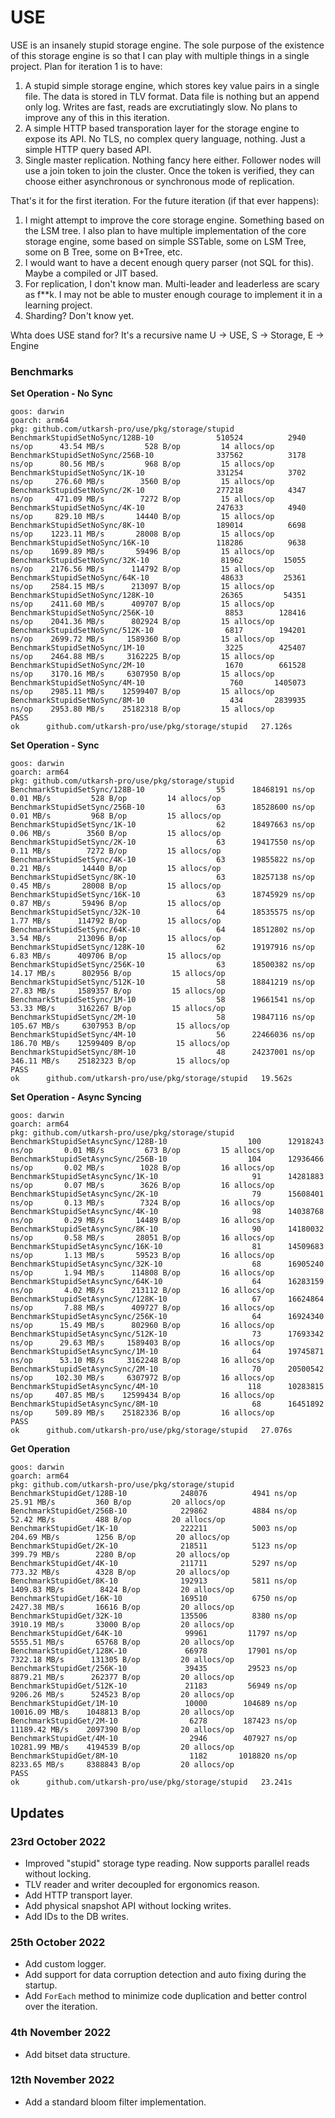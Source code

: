 # USE

USE is an insanely stupid storage engine. The sole purpose of the existence of this storage engine is so that I can play with multiple things in a single project. Plan for iteration 1 is to have:
1. A stupid simple storage engine, which stores key value pairs in a single file. The data is stored in TLV format. Data file is nothing but an append only log. Writes are fast, reads are excrutiatingly slow. No plans to improve any of this in this iteration.
2. A simple HTTP based transporation layer for the storage engine to expose its API. No TLS, no complex query language, nothing. Just a simple HTTP query based API.
3. Single master replication. Nothing fancy here either. Follower nodes will use a join token to join the cluster. Once the token is verified, they can choose either asynchronous or synchronous mode of replication.

That's it for the first iteration. For the future iteration (if that ever happens):
1. I might attempt to improve the core storage engine. Something based on the LSM tree. I also plan to have multiple implementation of the core storage engine, some based on simple SSTable, some on LSM Tree, some on B Tree, some on B+Tree, etc.
2. I would want to have a decent enough query parser (not SQL for this). Maybe a compiled or JIT based.
3. For replication, I don't know man. Multi-leader and leaderless are scary as f**k. I may not be able to muster enough courage to implement it in a learning project.
4. Sharding? Don't know yet.

Whta does USE stand for? It's a recursive name U -> USE, S -> Storage, E -> Engine



### Benchmarks
**Set Operation - No Sync**
```
goos: darwin
goarch: arm64
pkg: github.com/utkarsh-pro/use/pkg/storage/stupid
BenchmarkStupidSetNoSync/128B-10         	  510524	      2940 ns/op	  43.54 MB/s	     528 B/op	      14 allocs/op
BenchmarkStupidSetNoSync/256B-10         	  337562	      3178 ns/op	  80.56 MB/s	     968 B/op	      15 allocs/op
BenchmarkStupidSetNoSync/1K-10           	  331254	      3702 ns/op	 276.60 MB/s	    3560 B/op	      15 allocs/op
BenchmarkStupidSetNoSync/2K-10           	  277218	      4347 ns/op	 471.09 MB/s	    7272 B/op	      15 allocs/op
BenchmarkStupidSetNoSync/4K-10           	  247633	      4940 ns/op	 829.10 MB/s	   14440 B/op	      15 allocs/op
BenchmarkStupidSetNoSync/8K-10           	  189014	      6698 ns/op	1223.11 MB/s	   28008 B/op	      15 allocs/op
BenchmarkStupidSetNoSync/16K-10          	  118286	      9638 ns/op	1699.89 MB/s	   59496 B/op	      15 allocs/op
BenchmarkStupidSetNoSync/32K-10          	   81962	     15055 ns/op	2176.56 MB/s	  114792 B/op	      15 allocs/op
BenchmarkStupidSetNoSync/64K-10          	   48633	     25361 ns/op	2584.15 MB/s	  213097 B/op	      15 allocs/op
BenchmarkStupidSetNoSync/128K-10         	   26365	     54351 ns/op	2411.60 MB/s	  409707 B/op	      15 allocs/op
BenchmarkStupidSetNoSync/256K-10         	    8853	    128416 ns/op	2041.36 MB/s	  802924 B/op	      15 allocs/op
BenchmarkStupidSetNoSync/512K-10         	    6817	    194201 ns/op	2699.72 MB/s	 1589360 B/op	      15 allocs/op
BenchmarkStupidSetNoSync/1M-10           	    3225	    425407 ns/op	2464.88 MB/s	 3162225 B/op	      15 allocs/op
BenchmarkStupidSetNoSync/2M-10           	    1670	    661528 ns/op	3170.16 MB/s	 6307950 B/op	      15 allocs/op
BenchmarkStupidSetNoSync/4M-10           	     760	   1405073 ns/op	2985.11 MB/s	12599407 B/op	      15 allocs/op
BenchmarkStupidSetNoSync/8M-10           	     434	   2839935 ns/op	2953.80 MB/s	25182318 B/op	      15 allocs/op
PASS
ok  	github.com/utkarsh-pro/use/pkg/storage/stupid	27.126s
```

**Set Operation - Sync**
```
goos: darwin
goarch: arm64
pkg: github.com/utkarsh-pro/use/pkg/storage/stupid
BenchmarkStupidSetSync/128B-10         	      55	  18468191 ns/op	   0.01 MB/s	     528 B/op	      14 allocs/op
BenchmarkStupidSetSync/256B-10         	      63	  18528600 ns/op	   0.01 MB/s	     968 B/op	      15 allocs/op
BenchmarkStupidSetSync/1K-10           	      62	  18497663 ns/op	   0.06 MB/s	    3560 B/op	      15 allocs/op
BenchmarkStupidSetSync/2K-10           	      63	  19417550 ns/op	   0.11 MB/s	    7272 B/op	      15 allocs/op
BenchmarkStupidSetSync/4K-10           	      63	  19855822 ns/op	   0.21 MB/s	   14440 B/op	      15 allocs/op
BenchmarkStupidSetSync/8K-10           	      63	  18257138 ns/op	   0.45 MB/s	   28008 B/op	      15 allocs/op
BenchmarkStupidSetSync/16K-10          	      63	  18745929 ns/op	   0.87 MB/s	   59496 B/op	      15 allocs/op
BenchmarkStupidSetSync/32K-10          	      64	  18535575 ns/op	   1.77 MB/s	  114792 B/op	      15 allocs/op
BenchmarkStupidSetSync/64K-10          	      64	  18512802 ns/op	   3.54 MB/s	  213096 B/op	      15 allocs/op
BenchmarkStupidSetSync/128K-10         	      62	  19197916 ns/op	   6.83 MB/s	  409706 B/op	      15 allocs/op
BenchmarkStupidSetSync/256K-10         	      63	  18500382 ns/op	  14.17 MB/s	  802956 B/op	      15 allocs/op
BenchmarkStupidSetSync/512K-10         	      58	  18841219 ns/op	  27.83 MB/s	 1589357 B/op	      15 allocs/op
BenchmarkStupidSetSync/1M-10           	      58	  19661541 ns/op	  53.33 MB/s	 3162267 B/op	      15 allocs/op
BenchmarkStupidSetSync/2M-10           	      58	  19847116 ns/op	 105.67 MB/s	 6307953 B/op	      15 allocs/op
BenchmarkStupidSetSync/4M-10           	      56	  22466036 ns/op	 186.70 MB/s	12599409 B/op	      15 allocs/op
BenchmarkStupidSetSync/8M-10           	      48	  24237001 ns/op	 346.11 MB/s	25182323 B/op	      15 allocs/op
PASS
ok  	github.com/utkarsh-pro/use/pkg/storage/stupid	19.562s
```

**Set Operation - Async Syncing**
```
goos: darwin
goarch: arm64
pkg: github.com/utkarsh-pro/use/pkg/storage/stupid
BenchmarkStupidSetAsyncSync/128B-10         	     100	  12918243 ns/op	   0.01 MB/s	     673 B/op	      15 allocs/op
BenchmarkStupidSetAsyncSync/256B-10         	     104	  12936466 ns/op	   0.02 MB/s	    1028 B/op	      16 allocs/op
BenchmarkStupidSetAsyncSync/1K-10           	      91	  14281883 ns/op	   0.07 MB/s	    3626 B/op	      16 allocs/op
BenchmarkStupidSetAsyncSync/2K-10           	      79	  15608401 ns/op	   0.13 MB/s	    7324 B/op	      16 allocs/op
BenchmarkStupidSetAsyncSync/4K-10           	      98	  14038768 ns/op	   0.29 MB/s	   14489 B/op	      16 allocs/op
BenchmarkStupidSetAsyncSync/8K-10           	      90	  14180032 ns/op	   0.58 MB/s	   28051 B/op	      16 allocs/op
BenchmarkStupidSetAsyncSync/16K-10          	      81	  14509683 ns/op	   1.13 MB/s	   59523 B/op	      16 allocs/op
BenchmarkStupidSetAsyncSync/32K-10          	      68	  16905240 ns/op	   1.94 MB/s	  114808 B/op	      16 allocs/op
BenchmarkStupidSetAsyncSync/64K-10          	      64	  16283159 ns/op	   4.02 MB/s	  213112 B/op	      16 allocs/op
BenchmarkStupidSetAsyncSync/128K-10         	      67	  16624864 ns/op	   7.88 MB/s	  409727 B/op	      16 allocs/op
BenchmarkStupidSetAsyncSync/256K-10         	      64	  16924340 ns/op	  15.49 MB/s	  802960 B/op	      16 allocs/op
BenchmarkStupidSetAsyncSync/512K-10         	      73	  17693342 ns/op	  29.63 MB/s	 1589403 B/op	      16 allocs/op
BenchmarkStupidSetAsyncSync/1M-10           	      64	  19745871 ns/op	  53.10 MB/s	 3162248 B/op	      16 allocs/op
BenchmarkStupidSetAsyncSync/2M-10           	      70	  20500542 ns/op	 102.30 MB/s	 6307972 B/op	      16 allocs/op
BenchmarkStupidSetAsyncSync/4M-10           	     118	  10283815 ns/op	 407.85 MB/s	12599434 B/op	      16 allocs/op
BenchmarkStupidSetAsyncSync/8M-10           	      68	  16451892 ns/op	 509.89 MB/s	25182336 B/op	      16 allocs/op
PASS
ok  	github.com/utkarsh-pro/use/pkg/storage/stupid	27.076s
```

**Get Operation**
```
goos: darwin
goarch: arm64
pkg: github.com/utkarsh-pro/use/pkg/storage/stupid
BenchmarkStupidGet/128B-10         	  248076	      4941 ns/op	  25.91 MB/s	     360 B/op	      20 allocs/op
BenchmarkStupidGet/256B-10         	  229862	      4884 ns/op	  52.42 MB/s	     488 B/op	      20 allocs/op
BenchmarkStupidGet/1K-10           	  222211	      5003 ns/op	 204.69 MB/s	    1256 B/op	      20 allocs/op
BenchmarkStupidGet/2K-10           	  218511	      5123 ns/op	 399.79 MB/s	    2280 B/op	      20 allocs/op
BenchmarkStupidGet/4K-10           	  211711	      5297 ns/op	 773.32 MB/s	    4328 B/op	      20 allocs/op
BenchmarkStupidGet/8K-10           	  192913	      5811 ns/op	1409.83 MB/s	    8424 B/op	      20 allocs/op
BenchmarkStupidGet/16K-10          	  169510	      6750 ns/op	2427.38 MB/s	   16616 B/op	      20 allocs/op
BenchmarkStupidGet/32K-10          	  135506	      8380 ns/op	3910.19 MB/s	   33000 B/op	      20 allocs/op
BenchmarkStupidGet/64K-10          	   99961	     11797 ns/op	5555.51 MB/s	   65768 B/op	      20 allocs/op
BenchmarkStupidGet/128K-10         	   66978	     17901 ns/op	7322.18 MB/s	  131305 B/op	      20 allocs/op
BenchmarkStupidGet/256K-10         	   39435	     29523 ns/op	8879.21 MB/s	  262377 B/op	      20 allocs/op
BenchmarkStupidGet/512K-10         	   21183	     56949 ns/op	9206.26 MB/s	  524523 B/op	      20 allocs/op
BenchmarkStupidGet/1M-10           	   10000	    104689 ns/op	10016.09 MB/s	 1048813 B/op	      20 allocs/op
BenchmarkStupidGet/2M-10           	    6278	    187423 ns/op	11189.42 MB/s	 2097390 B/op	      20 allocs/op
BenchmarkStupidGet/4M-10           	    2946	    407927 ns/op	10281.99 MB/s	 4194539 B/op	      20 allocs/op
BenchmarkStupidGet/8M-10           	    1182	   1018820 ns/op	8233.65 MB/s	 8388843 B/op	      20 allocs/op
PASS
ok  	github.com/utkarsh-pro/use/pkg/storage/stupid	23.241s
```

## Updates
### 23rd October 2022
- Improved "stupid" storage type reading. Now supports parallel reads without locking.
- TLV reader and writer decoupled for ergonomics reason.
- Add HTTP transport layer.
- Add physical snapshot API without locking writes.
- Add IDs to the DB writes.

### 25th October 2022
- Add custom logger.
- Add support for data corruption detection and auto fixing during the startup.
- Add `ForEach` method to minimize code duplication and better control over the iteration.

### 4th November 2022
- Add bitset data structure.

### 12th November 2022
- Add a standard bloom filter implementation.
